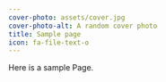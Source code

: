```yaml
---
cover-photo: assets/cover.jpg
cover-photo-alt: A random cover photo
title: Sample page
icon: fa-file-text-o
---
```


Here is a sample Page.